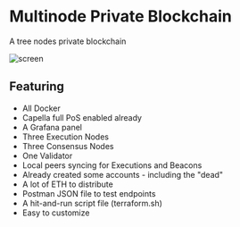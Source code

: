 # Multinode Private Blockchain
A tree nodes private blockchain

![screen](https://github.com/icemagno/multinode-blockchain/assets/4127512/17f6a140-c45a-4a65-bba9-ad5b892bf5a2)

## Featuring
* All Docker
* Capella full PoS enabled already
* A Grafana panel
* Three Execution Nodes
* Three Consensus Nodes
* One Validator
* Local peers syncing for Executions and Beacons 
* Already created some accounts - including the "dead"
* A lot of ETH to distribute
* Postman JSON file to test endpoints
* A hit-and-run script file (terraform.sh)
* Easy to customize
  


